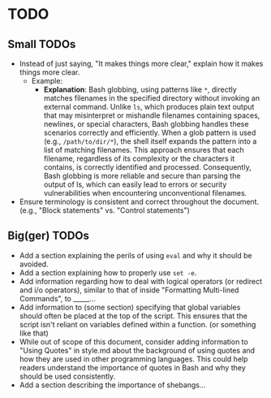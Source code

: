 # TODO

## Small TODOs

- Instead of just saying, "It makes things more clear," explain how it makes things more clear.
    - Example:
        - **Explanation**: Bash globbing, using patterns like `*`, directly matches filenames in the specified directory without invoking an external command. Unlike `ls`, which produces plain text output that may misinterpret or mishandle filenames containing spaces, newlines, or special characters, Bash globbing handles these scenarios correctly and efficiently. When a glob pattern is used (e.g., `/path/to/dir/*`), the shell itself expands the pattern into a list of matching filenames. This approach ensures that each filename, regardless of its complexity or the characters it contains, is correctly identified and processed. Consequently, Bash globbing is more reliable and secure than parsing the output of ls, which can easily lead to errors or security vulnerabilities when encountering unconventional filenames.
- Ensure terminology is consistent and correct throughout the document. (e.g., "Block statements" vs. "Control statements")

## Big(ger) TODOs

- Add a section explaining the perils of using `eval` and why it should be avoided.
- Add a section explaining how to properly use `set -e`.
- Add information regarding how to deal with logical operators (or redirect and i/o operators), similar to that of inside "Formatting Multi-lined Commands", to _____...
- Add information to (some section) specifying that global variables should often be placed at the top of the script. This ensures that the script isn't reliant on variables defined within a function. (or something like that)
- While out of scope of this document, consider adding information to "Using Quotes" in style.md about the background of using quotes and how they are used in other programming languages. This could help readers understand the importance of quotes in Bash and why they should be used consistently.
- Add a section describing the importance of shebangs...
